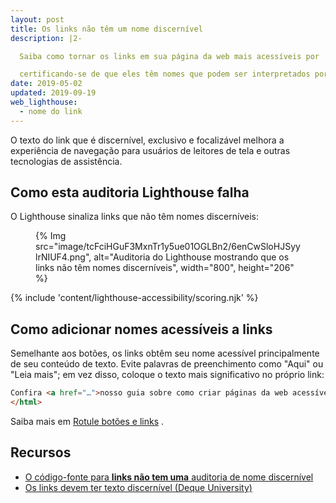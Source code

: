 ```yaml
---
layout: post
title: Os links não têm um nome discernível
description: |2-

  Saiba como tornar os links em sua página da web mais acessíveis por

  certificando-se de que eles têm nomes que podem ser interpretados por tecnologias assistivas.
date: 2019-05-02
updated: 2019-09-19
web_lighthouse:
  - nome do link
---
```


O texto do link que é discernível, exclusivo e focalizável melhora a experiência de navegação para usuários de leitores de tela e outras tecnologias de assistência.

## Como esta auditoria Lighthouse falha

O Lighthouse sinaliza links que não têm nomes discerníveis:

<figure>{% Img src="image/tcFciHGuF3MxnTr1y5ue01OGLBn2/6enCwSloHJSyylrNIUF4.png", alt="Auditoria do Lighthouse mostrando que os links não têm nomes discerníveis", width="800", height="206" %}</figure>

{% include 'content/lighthouse-accessibility/scoring.njk' %}

## Como adicionar nomes acessíveis a links

Semelhante aos botões, os links obtêm seu nome acessível principalmente de seu conteúdo de texto. Evite palavras de preenchimento como "Aqui" ou "Leia mais"; em vez disso, coloque o texto mais significativo no próprio link:

```html
Confira <a href="…">nosso guia sobre como criar páginas da web acessíveis</a>.
</html>
```

Saiba mais em [Rotule botões e links](/labels-and-text-alternatives#label-buttons-and-links) .

## Recursos

- [O código-fonte para **links não tem uma** auditoria de nome discernível](https://github.com/GoogleChrome/lighthouse/blob/master/lighthouse-core/audits/accessibility/link-name.js)
- [Os links devem ter texto discernível (Deque University)](https://dequeuniversity.com/rules/axe/3.3/link-name)
